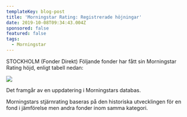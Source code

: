 ```yaml
---
templateKey: blog-post
title: 'Morningstar Rating: Registrerade höjningar'
date: 2019-10-08T09:34:43.004Z
sponsored: false
featured: false
tags:
  - Morningstar
---
```

STOCKHOLM (Fonder Direkt) Följande fonder har fått sin Morningstar Rating höjd, enligt tabell nedan:

![](/img/höjningar.png)

Det framgår av en uppdatering i Morningstars databas.

Morningstars stjärnrating baseras på den historiska utvecklingen för en fond i jämförelse men andra fonder inom samma kategori.
